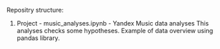 Repositry structure:
1. Project - music_analyses.ipynb - Yandex Music data analyses
This analyses checks some hypotheses. Example of data overview using pandas library.
